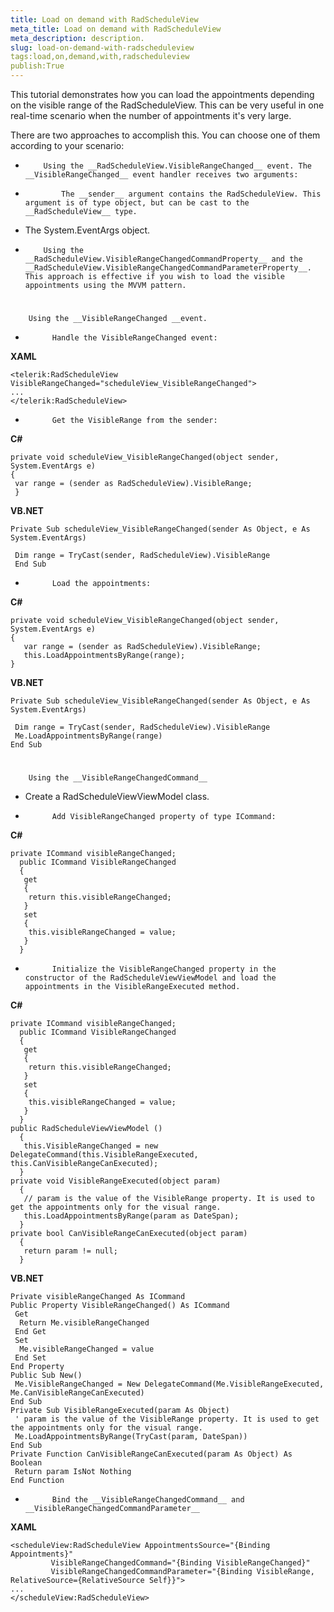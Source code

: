 ```yaml
---
title: Load on demand with RadScheduleView
meta_title: Load on demand with RadScheduleView
meta_description: description.
slug: load-on-demand-with-radscheduleview
tags:load,on,demand,with,radscheduleview
publish:True
---
```



This tutorial demonstrates how you can load the appointments depending on the visible range of the RadScheduleView. This can be very useful in one real-time scenario when the number of appointments it's very large.

There are two approaches to accomplish this. You can choose one of them according to your scenario:

* 
          Using the __RadScheduleView.VisibleRangeChanged__ event. The __VisibleRangeChanged__ event handler receives two arguments:
          

* 
              The __sender__ argument contains the RadScheduleView. This argument is of type object, but can be cast to the __RadScheduleView__ type.
            

* The System.EventArgs object.

* 
          Using the __RadScheduleView.VisibleRangeChangedCommandProperty__ and the __RadScheduleView.VisibleRangeChangedCommandParameterProperty__. This approach is effective if you wish to load the visible appointments using the MVVM pattern.
        



# 
        Using the __VisibleRangeChanged __event.
      

* 
            Handle the VisibleRangeChanged event:
            




 __XAML__
    


	<telerik:RadScheduleView VisibleRangeChanged="scheduleView_VisibleRangeChanged">
	...
	</telerik:RadScheduleView>



* 
            Get the VisibleRange from the sender:
            




 __C#__
    


	private void scheduleView_VisibleRangeChanged(object sender, System.EventArgs e)
	{
	 var range = (sender as RadScheduleView).VisibleRange;
	 }




 __VB.NET__
    


	Private Sub scheduleView_VisibleRangeChanged(sender As Object, e As System.EventArgs)
	
	 Dim range = TryCast(sender, RadScheduleView).VisibleRange
	 End Sub



* 
            Load the appointments:
            




 __C#__
    


	private void scheduleView_VisibleRangeChanged(object sender, System.EventArgs e)
	{
	   var range = (sender as RadScheduleView).VisibleRange;
	   this.LoadAppointmentsByRange(range);
	}




 __VB.NET__
    


	Private Sub scheduleView_VisibleRangeChanged(sender As Object, e As System.EventArgs)
	
	 Dim range = TryCast(sender, RadScheduleView).VisibleRange
	 Me.LoadAppointmentsByRange(range)
	End Sub



# 
        Using the __VisibleRangeChangedCommand__

* Create a RadScheduleViewViewModel class.

* 
            Add VisibleRangeChanged property of type ICommand:
            




 __C#__
    


	private ICommand visibleRangeChanged;
	  public ICommand VisibleRangeChanged
	  {
	   get
	   {
	    return this.visibleRangeChanged;
	   }
	   set
	   {
	    this.visibleRangeChanged = value;
	   }
	  }



* 
            Initialize the VisibleRangeChanged property in the constructor of the RadScheduleViewViewModel and load the appointments in the VisibleRangeExecuted method.
            




 __C#__
    


	private ICommand visibleRangeChanged;
	  public ICommand VisibleRangeChanged
	  {
	   get
	   {
	    return this.visibleRangeChanged;
	   }
	   set
	   {
	    this.visibleRangeChanged = value;
	   }
	  }
	public RadScheduleViewViewModel ()
	  {
	   this.VisibleRangeChanged = new DelegateCommand(this.VisibleRangeExecuted, this.CanVisibleRangeCanExecuted);
	  }
	private void VisibleRangeExecuted(object param)
	  {
	   // param is the value of the VisibleRange property. It is used to get the appointments only for the visual range.
	   this.LoadAppointmentsByRange(param as DateSpan);
	  }
	private bool CanVisibleRangeCanExecuted(object param)
	  {
	   return param != null;
	  }




 __VB.NET__
    


	Private visibleRangeChanged As ICommand
	Public Property VisibleRangeChanged() As ICommand
	 Get
	  Return Me.visibleRangeChanged
	 End Get
	 Set
	  Me.visibleRangeChanged = value
	 End Set
	End Property
	Public Sub New()
	 Me.VisibleRangeChanged = New DelegateCommand(Me.VisibleRangeExecuted, Me.CanVisibleRangeCanExecuted)
	End Sub
	Private Sub VisibleRangeExecuted(param As Object)
	 ' param is the value of the VisibleRange property. It is used to get the appointments only for the visual range.
	 Me.LoadAppointmentsByRange(TryCast(param, DateSpan))
	End Sub
	Private Function CanVisibleRangeCanExecuted(param As Object) As Boolean
	 Return param IsNot Nothing
	End Function



* 
            Bind the __VisibleRangeChangedCommand__ and __VisibleRangeChangedCommandParameter__




 __XAML__
    


	<scheduleView:RadScheduleView AppointmentsSource="{Binding Appointments}" 
	         VisibleRangeChangedCommand="{Binding VisibleRangeChanged}" 
	         VisibleRangeChangedCommandParameter="{Binding VisibleRange, RelativeSource={RelativeSource Self}}">
	...
	</scheduleView:RadScheduleView>



